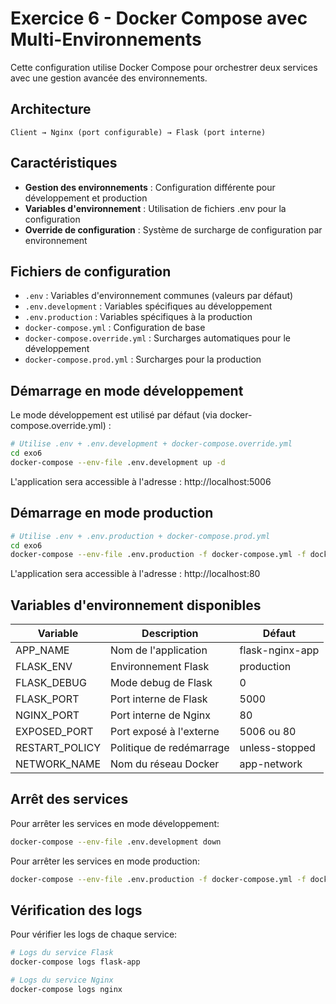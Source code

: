 # Exercice 6 - Docker Compose avec Multi-Environnements

Cette configuration utilise Docker Compose pour orchestrer deux services avec une gestion avancée des environnements.

## Architecture

```
Client → Nginx (port configurable) → Flask (port interne)
```

## Caractéristiques

- **Gestion des environnements** : Configuration différente pour développement et production
- **Variables d'environnement** : Utilisation de fichiers .env pour la configuration
- **Override de configuration** : Système de surcharge de configuration par environnement

## Fichiers de configuration

- `.env` : Variables d'environnement communes (valeurs par défaut)
- `.env.development` : Variables spécifiques au développement
- `.env.production` : Variables spécifiques à la production
- `docker-compose.yml` : Configuration de base
- `docker-compose.override.yml` : Surcharges automatiques pour le développement
- `docker-compose.prod.yml` : Surcharges pour la production

## Démarrage en mode développement

Le mode développement est utilisé par défaut (via docker-compose.override.yml) :

```bash
# Utilise .env + .env.development + docker-compose.override.yml
cd exo6
docker-compose --env-file .env.development up -d
```

L'application sera accessible à l'adresse : http://localhost:5006

## Démarrage en mode production

```bash
# Utilise .env + .env.production + docker-compose.prod.yml
cd exo6
docker-compose --env-file .env.production -f docker-compose.yml -f docker-compose.prod.yml up -d
```

L'application sera accessible à l'adresse : http://localhost:80

## Variables d'environnement disponibles

| Variable | Description | Défaut |
|----------|-------------|--------|
| APP_NAME | Nom de l'application | flask-nginx-app |
| FLASK_ENV | Environnement Flask | production |
| FLASK_DEBUG | Mode debug de Flask | 0 |
| FLASK_PORT | Port interne de Flask | 5000 |
| NGINX_PORT | Port interne de Nginx | 80 |
| EXPOSED_PORT | Port exposé à l'externe | 5006 ou 80 |
| RESTART_POLICY | Politique de redémarrage | unless-stopped |
| NETWORK_NAME | Nom du réseau Docker | app-network |

## Arrêt des services

Pour arrêter les services en mode développement:
```bash
docker-compose --env-file .env.development down
```

Pour arrêter les services en mode production:
```bash
docker-compose --env-file .env.production -f docker-compose.yml -f docker-compose.prod.yml down
```

## Vérification des logs

Pour vérifier les logs de chaque service:

```bash
# Logs du service Flask
docker-compose logs flask-app

# Logs du service Nginx
docker-compose logs nginx
``` 